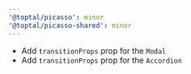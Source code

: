 ```yaml
---
'@toptal/picasso': minor
'@toptal/picasso-shared': minor
---
```


* Add `transitionProps` prop for the `Modal` 
* Add `transitionProps` prop for the `Accordion`
